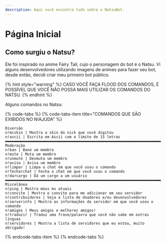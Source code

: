 ```yaml
---
description: Aqui você encontra tudo sobre o NatsuBot.
---
```


# Página Inicial

## Como surgiu o Natsu?

Ele foi inspirado no anime Fairy Tail, cujo o personagem do bot é o Natsu. Vi alguns desenvolvedores utilizando imagens de animes para fazer seu bot, desde então, decidi criar meu primeiro bot público.

{% hint style="warning" %}
 CASO VOCÊ FAÇA FLOOD DOS COMANDOS, É POSSÍVEL QUE VOCÊ NÃO POSSA MAIS UTILIZAR OS COMANDOS DO NATSU.
{% endhint %}

Alguns comandos no Natsu:

{% code-tabs %}
{% code-tabs-item title="COMANDOS QUE SÃO EXIBIDOS NO N!AJUDA" %}
```
Diversão
n!mcskin | Mostra a skin do nick que você digitou
n!ascii | Escrita em Ascii com o limite de 15 letras
▬▬▬▬▬▬▬▬▬▬▬▬▬▬▬▬▬▬▬▬▬▬▬▬▬▬▬▬▬▬▬▬▬▬▬▬▬▬▬▬▬▬▬▬▬▬▬▬▬▬▬▬▬▬▬▬▬▬▬▬▬▬▬▬▬▬▬▬▬▬▬▬▬▬▬▬▬▬▬▬▬
Moderação
n!ban | Bane um membro
n!mute | Muta um membro
n!unmute | Desmuta um membro
n!aviso | Avisa um membro
n!limpar | Limpa o chat em que você usou o comando
n!fecharchat | Fecha o chat em que você usou o comando
n!darcargo | Dá um cargo a um usuário
▬▬▬▬▬▬▬▬▬▬▬▬▬▬▬▬▬▬▬▬▬▬▬▬▬▬▬▬▬▬▬▬▬▬▬▬▬▬▬▬▬▬▬▬▬▬▬▬▬▬▬▬▬▬▬▬▬▬▬▬▬▬▬▬▬▬▬▬▬▬▬▬▬▬▬▬▬▬▬▬▬
Miscelânea
n!ping | Mostra meus ms atuais
n!convite | Mostra o convite para me adicionar em seu servidor
n!contribuidores | Veja a lista de doadores e/ou desenvolvedores
n!serverinfo | Mostra as informações do servidor em que você usou o comando
n!amigos | Meus amigos e melhores amigos!
n!traduzir | Traduz uma frase/palavra que você não sabe em outras línguas
n!servidores | Mostra a lista de servidores que eu estou, muito obrigado!
```
{% endcode-tabs-item %}
{% endcode-tabs %}



